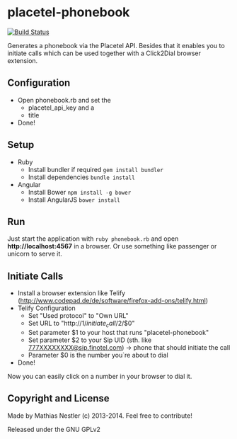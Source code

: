 # placetel-phonebook

[![Build Status](https://travis-ci.org/MMore/placetel-phonebook.svg)](https://travis-ci.org/MMore/placetel-phonebook)

Generates a phonebook via the Placetel API.
Besides that it enables you to initiate calls which can be used together with a Click2Dial browser extension.


## Configuration

* Open phonebook.rb and set the
  * placetel_api_key and a
  * title
* Done!

## Setup

* Ruby
  * Install bundler if required `gem install bundler`
  * Install dependencies `bundle install`
* Angular
  * Install Bower `npm install -g bower`
  * Install AngularJS `bower install`

## Run

Just start the application with `ruby phonebook.rb` and open **http://localhost:4567** in a browser. Or use something
like passenger or unicorn to serve it.

## Initiate Calls

* Install a browser extension like Telify (http://www.codepad.de/de/software/firefox-add-ons/telify.html)
* Telify Configuration
  * Set "Used protocol" to "Own URL"
  * Set URL to "http://$1/initiate_call/$2/$0"
  * Set parameter $1 to your host that runs "placetel-phonebook"
  * Set parameter $2 to your Sip UID (sth. like 777XXXXXXXX@sip.finotel.com) -> phone that should initiate the call
  * Parameter $0 is the number you`re about to dial
* Done!

Now you can easily click on a number in your browser to dial it.

## Copyright and License

Made by Mathias Nestler (c) 2013-2014. Feel free to contribute!

Released under the GNU GPLv2
